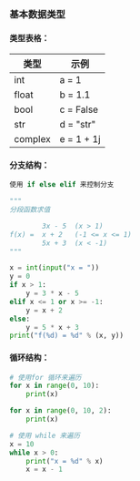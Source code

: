 ### 基本数据类型

#### 类型表格：

| 类型    | 示例       |
| ------- | ---------- |
| int     | a = 1      |
| float   | b = 1.1    |
| bool    | c = False  |
| str     | d = "str"  |
| complex | e = 1 + 1j |



#### 分支结构：

```python
使用 if else elif 来控制分支

"""
分段函数求值

        3x - 5  (x > 1)
f(x) =  x + 2   (-1 <= x <= 1)
        5x + 3  (x < -1)
"""

x = int(input("x = "))
y = 0
if x > 1:
    y = 3 * x - 5
elif x <= 1 or x >= -1:
    y = x + 2
else:
    y = 5 * x + 3
print("f(%d) = %d" % (x, y))

```

#### 循环结构：

```python
# 使用for 循环来遍历
for x in range(0, 10):
    print(x)

for x in range(0, 10, 2):
    print(x)

# 使用 while 来遍历
x = 10
while x > 0:
    print("x = %d" % x)
    x = x - 1
```

